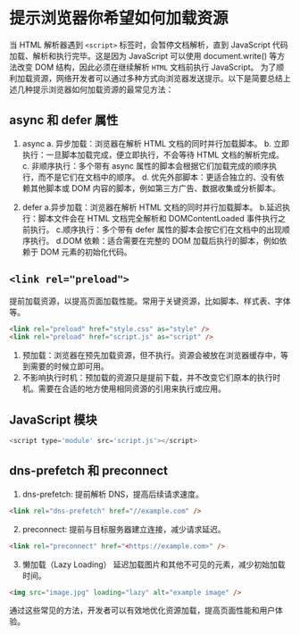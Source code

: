 # 提示浏览器你希望如何加载资源

当 HTML 解析器遇到 `<script>` 标签时，会暂停文档解析，直到 JavaScript 代码加载、解析和执行完毕。这是因为 JavaScript 可以使用 document.write() 等方法改变 DOM 结构，因此必须在继续解析 `HTML` 文档前执行 JavaScript。
为了顺利加载资源，网络开发者可以通过多种方式向浏览器发送提示。以下是简要总结上述几种提示浏览器如何加载资源的最常见方法：

## async 和 defer 属性

1. async
   a. 异步加载：浏览器在解析 HTML 文档的同时并行加载脚本。
   b. 立即执行：一旦脚本加载完成，便立即执行，不会等待 HTML 文档的解析完成。
   c. 非顺序执行：多个带有 async 属性的脚本会根据它们加载完成的顺序执行，而不是它们在文档中的顺序。
   d. 优先外部脚本：更适合独立的、没有依赖其他脚本或 DOM 内容的脚本，例如第三方广告、数据收集或分析脚本。

2. defer
   a.异步加载：浏览器在解析 HTML 文档的同时并行加载脚本。
   b.延迟执行：脚本文件会在 HTML 文档完全解析和 DOMContentLoaded 事件执行之前执行。
   c.顺序执行：多个带有 defer 属性的脚本会按它们在文档中的出现顺序执行。
   d.DOM 依赖：适合需要在完整的 DOM 加载后执行的脚本，例如依赖于 DOM 元素的初始化代码。

## `<link rel="preload">`

提前加载资源，以提高页面加载性能。常用于关键资源，比如脚本、样式表、字体等。

```html
<link rel="preload" href="style.css" as="style" />
<link rel="preload" href="script.js" as="script" />
```

1. 预加载：浏览器在预先加载资源，但不执行。资源会被放在浏览器缓存中，等到需要的时候立即可用。
2. 不影响执行时机：预加载的资源只是提前下载，并不改变它们原本的执行时机。需要在合适的地方使用相同资源的引用来执行或应用。

## JavaScript 模块

```js
<script type='module' src='script.js'></script>
```

## dns-prefetch 和 preconnect

1. dns-prefetch: 提前解析 DNS，提高后续请求速度。

```html
<link rel="dns-prefetch" href="//example.com" />
```

2. preconnect: 提前与目标服务器建立连接，减少请求延迟。

```html
<link rel="preconnect" href="<https://example.com>" />
```

3. 懒加载（Lazy Loading）
   延迟加载图片和其他不可见的元素，减少初始加载时间。

```html
<img src="image.jpg" loading="lazy" alt="example image" />
```

通过这些常见的方法，开发者可以有效地优化资源加载，提高页面性能和用户体验。
